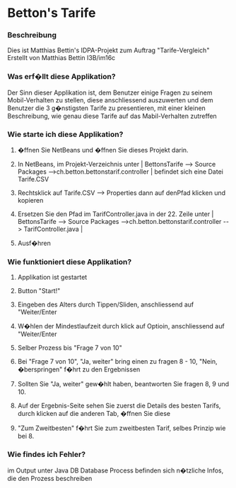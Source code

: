 # Betton's Tarife

### Beschreibung
Dies ist Matthias Bettin's IDPA-Projekt zum Auftrag "Tarife-Vergleich" Erstellt von Matthias Bettin I3B/im16c


### Was erf�llt diese Applikation?
Der Sinn dieser Applikation ist, dem Benutzer einige Fragen zu seinem Mobil-Verhalten zu stellen, diese anschliessend auszuwerten und dem Benutzer die 3 g�nstigsten Tarife zu presentieren, mit einer kleinen Beschreibung, wie genau diese Tarife auf das Mabil-Verhalten zutreffen

### Wie starte ich diese Applikation?
1. �ffnen Sie NetBeans und �ffnen Sie dieses Projekt darin. 

2. In NetBeans, im Projekt-Verzeichnis unter | BettonsTarife --> Source Packages -->ch.betton.bettonstarif.controller | befindet sich eine Datei Tarife.CSV

3. Rechtsklick auf Tarife.CSV --> Properties dann auf denPfad klicken und kopieren

4. Ersetzen Sie den Pfad im TarifController.java in der 22. Zeile unter | BettonsTarife --> Source Packages -->ch.betton.bettonstarif.controller --> TarifController.java |

5. Ausf�hren

### Wie funktioniert diese Applikation?
1. Applikation ist gestartet

2. Button "Start!"

3. Eingeben des Alters durch Tippen/Sliden, anschliessend auf "Weiter/Enter

4. W�hlen der Mindestlaufzeit durch klick auf Optioin, anschliessend auf "Weiter/Enter

5. Selber Prozess bis "Frage 7 von 10"

6. Bei "Frage 7 von 10", "Ja, weiter" bring einen zu fragen 8 - 10, "Nein, �berspringen" f�hrt zu den Ergebnissen

7. Sollten Sie "Ja, weiter" gew�hlt haben, beantworten Sie fragen 8, 9 und 10. 

8. Auf der Ergebnis-Seite sehen Sie zuerst die Details des besten Tarifs, durch klicken auf die anderen Tab, �ffnen Sie diese

9. "Zum Zweitbesten" f�hrt Sie zum zweitbesten Tarif, selbes Prinzip wie bei 8.




### Wie findes ich Fehler?
im Output unter Java DB Database Process befinden sich n�tzliche Infos, die den Prozess beschreiben